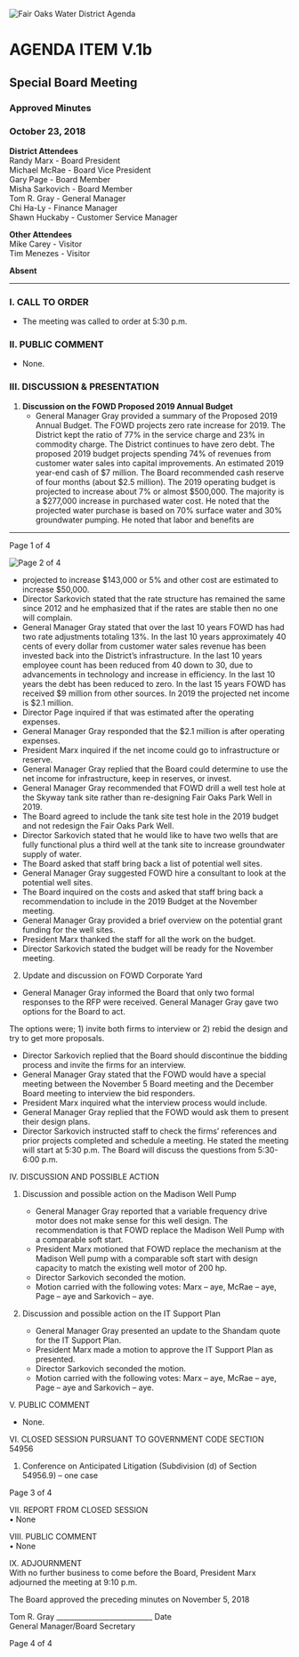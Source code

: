 <!-- Page 1 -->
![Fair Oaks Water District Agenda](https://via.placeholder.com/993x768.png?text=Fair+Oaks+Water+District+Agenda)

# AGENDA ITEM V.1b
## Special Board Meeting
### Approved Minutes
### October 23, 2018

**District Attendees**  
Randy Marx - Board President  
Michael McRae - Board Vice President  
Gary Page - Board Member  
Misha Sarkovich - Board Member  
Tom R. Gray - General Manager  
Chi Ha-Ly - Finance Manager  
Shawn Huckaby - Customer Service Manager  

**Other Attendees**  
Mike Carey - Visitor  
Tim Menezes - Visitor  

**Absent**  

---

### I. CALL TO ORDER
- The meeting was called to order at 5:30 p.m.

### II. PUBLIC COMMENT
- None.

### III. DISCUSSION & PRESENTATION
1. **Discussion on the FOWD Proposed 2019 Annual Budget**
   - General Manager Gray provided a summary of the Proposed 2019 Annual Budget. The FOWD projects zero rate increase for 2019. The District kept the ratio of 77% in the service charge and 23% in commodity charge. The District continues to have zero debt. The proposed 2019 budget projects spending 74% of revenues from customer water sales into capital improvements. An estimated 2019 year-end cash of $7 million. The Board recommended cash reserve of four months (about $2.5 million). The 2019 operating budget is projected to increase about 7% or almost $500,000. The majority is a $277,000 increase in purchased water cost. He noted that the projected water purchase is based on 70% surface water and 30% groundwater pumping. He noted that labor and benefits are  

---

Page 1 of 4
<!-- Page 2 -->
![Page 2 of 4](attachment://image.png)

- projected to increase $143,000 or 5% and other cost are estimated to increase $50,000.
- Director Sarkovich stated that the rate structure has remained the same since 2012 and he emphasized that if the rates are stable then no one will complain.
- General Manager Gray stated that over the last 10 years FOWD has had two rate adjustments totaling 13%. In the last 10 years approximately 40 cents of every dollar from customer water sales revenue has been invested back into the District’s infrastructure. In the last 10 years employee count has been reduced from 40 down to 30, due to advancements in technology and increase in efficiency. In the last 10 years the debt has been reduced to zero. In the last 15 years FOWD has received $9 million from other sources. In 2019 the projected net income is $2.1 million.
- Director Page inquired if that was estimated after the operating expenses.
- General Manager Gray responded that the $2.1 million is after operating expenses.
- President Marx inquired if the net income could go to infrastructure or reserve.
- General Manager Gray replied that the Board could determine to use the net income for infrastructure, keep in reserves, or invest.
- General Manager Gray recommended that FOWD drill a well test hole at the Skyway tank site rather than re-designing Fair Oaks Park Well in 2019.
- The Board agreed to include the tank site test hole in the 2019 budget and not redesign the Fair Oaks Park Well.
- Director Sarkovich stated that he would like to have two wells that are fully functional plus a third well at the tank site to increase groundwater supply of water.
- The Board asked that staff bring back a list of potential well sites.
- General Manager Gray suggested FOWD hire a consultant to look at the potential well sites.
- The Board inquired on the costs and asked that staff bring back a recommendation to include in the 2019 Budget at the November meeting.
- General Manager Gray provided a brief overview on the potential grant funding for the well sites.
- President Marx thanked the staff for all the work on the budget.
- Director Sarkovich stated the budget will be ready for the November meeting.

2. Update and discussion on FOWD Corporate Yard
- General Manager Gray informed the Board that only two formal responses to the RFP were received. General Manager Gray gave two options for the Board to act.
<!-- Page 3 -->
The options were; 1) invite both firms to interview or 2) rebid the design and try to get more proposals.

- Director Sarkovich replied that the Board should discontinue the bidding process and invite the firms for an interview.
- General Manager Gray stated that the FOWD would have a special meeting between the November 5 Board meeting and the December Board meeting to interview the bid responders.
- President Marx inquired what the interview process would include.
- General Manager Gray replied that the FOWD would ask them to present their design plans.
- Director Sarkovich instructed staff to check the firms’ references and prior projects completed and schedule a meeting. He stated the meeting will start at 5:30 p.m. The Board will discuss the questions from 5:30-6:00 p.m.

IV. DISCUSSION AND POSSIBLE ACTION

1. Discussion and possible action on the Madison Well Pump
   - General Manager Gray reported that a variable frequency drive motor does not make sense for this well design. The recommendation is that FOWD replace the Madison Well Pump with a comparable soft start.
   - President Marx motioned that FOWD replace the mechanism at the Madison Well pump with a comparable soft start with design capacity to match the existing well motor of 200 hp.
   - Director Sarkovich seconded the motion.
   - Motion carried with the following votes: Marx – aye, McRae – aye, Page – aye and Sarkovich – aye.

2. Discussion and possible action on the IT Support Plan
   - General Manager Gray presented an update to the Shandam quote for the IT Support Plan.
   - President Marx made a motion to approve the IT Support Plan as presented.
   - Director Sarkovich seconded the motion.
   - Motion carried with the following votes: Marx – aye, McRae – aye, Page – aye and Sarkovich – aye.

V. PUBLIC COMMENT
- None.

VI. CLOSED SESSION PURSUANT TO GOVERNMENT CODE SECTION 54956

1. Conference on Anticipated Litigation (Subdivision (d) of Section 54956.9) – one case

Page 3 of 4
<!-- Page 4 -->
VII. REPORT FROM CLOSED SESSION  
• None  

VIII. PUBLIC COMMENT  
• None  

IX. ADJOURNMENT  
With no further business to come before the Board, President Marx adjourned the meeting at 9:10 p.m.  

The Board approved the preceding minutes on November 5, 2018  

Tom R. Gray  ___________________________  Date  
General Manager/Board Secretary  

Page 4 of 4  

